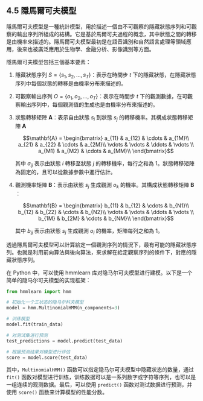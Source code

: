 ## 4.5 隱馬爾可夫模型

隱馬爾可夫模型是一種統計模型，用於描述一個由不可觀察的隱藏狀態序列和可觀察的輸出序列所組成的結構。它是基於馬爾可夫過程的概念，其中狀態之間的轉移是由機率來描述的。隱馬爾可夫模型最初是在語音識別和自然語言處理等領域應用，後來也被廣泛應用於生物學、金融分析、影像識別等方面。

隱馬爾可夫模型包括三個基本要素：

1. 隱藏狀態序列 $S=\{s_1, s_2,...,s_T\}$：表示在時間步 $t$ 下的隱藏狀態，在隱藏狀態序列中每個狀態的轉移是由機率分布來描述的。

2. 可觀察輸出序列 $O=\{o_1,o_2,...,o_T\}$：表示在時間步 $t$ 下的觀測數據，在可觀察輸出序列中，每個觀測值的生成也是由機率分布來描述的。

3. 狀態轉移矩陣 $\mathbf{A}$：表示自由狀態 $s_i$ 到狀態 $s_j$ 的轉移機率。其構成状態轉移矩陣 $\mathbf{A}$ 

   $$\mathbf{A} = \begin{bmatrix} a_{11} & a_{12} & \cdots & a_{1M}\\ a_{21} & a_{22} & \cdots & a_{2M}\\ \vdots & \vdots & \ddots & \vdots \\ a_{M1} & a_{M2} & \cdots & a_{MM}\\ \end{bmatrix}$$
   
   其中 $a_{ij}$ 表示由狀態 $i$ 轉移至狀態 $j$ 的轉移機率，每行之和為 $1$。狀態轉移矩陣為固定的，且可以從數據參數中進行估計。

4. 觀測機率矩陣  $\mathbf{B}$：表示由狀態 $s_j$ 生成觀測 $o_k$ 的機率。其構成状態轉移矩陣 $\mathbf{B}$ ：

   $$\mathbf{B} = \begin{bmatrix} b_{11} & b_{12} & \cdots & b_{N1}\\ b_{12} & b_{22} & \cdots & b_{N2}\\ \vdots & \vdots & \ddots & \vdots \\ b_{1M} & b_{2M} & \cdots & b_{NM}\\ \end{bmatrix}$$
   
   其中 $b_{ij}$ 表示由狀態 $s_j$ 生成觀測 $o_i$ 的機率，矩陣每列之和為 $1$。

透過隱馬爾可夫模型可以計算給定一個觀測序列的情況下，最有可能的隱藏狀態序列。也就是利用前向算法與後向算法，來求解在給定觀察序列的條件下，對應的隱藏狀態序列。

在 Python 中，可以使用 hmmlearn 库对隐马尔可夫模型进行建模。以下是一个简单的隐马尔可夫模型的实现框架：

```python
from hmmlearn import hmm

# 初始化一个三状态的隐马尔科夫模型
model = hmm.MultinomialHMM(n_components=3)

# 训练模型
model.fit(train_data)

# 对测试集进行预测
test_predictions = model.predict(test_data)

# 根据预测结果对模型进行评估
score = model.score(test_data)
```

其中，`MultinomialHMM()` 函数可以指定隐马尔可夫模型中隐藏状态的数量，通过 `fit()` 函数对模型进行训练，训练数据可以是一系列数字或字符等序列，也可以是一组连续的观测数据。最后，可以使用 `predict()` 函数对测试数据进行预测，并使用 `score()` 函数来计算模型的性能分数。
